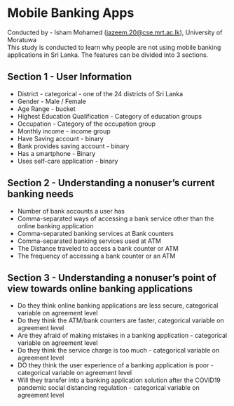 # Mobile Banking Apps
Conducted by - Isham Mohamed (jazeem.20@cse.mrt.ac.lk), University of Moratuwa  
This study is conducted to learn why people are not using mobile banking applications in Sri Lanka. The features can be divided into 3 sections.
## Section 1 - User Information 
- District - categorical - one of the 24 districts of Sri Lanka 
- Gender - Male / Female
- Age Range - bucket 
- Highest Education Qualification - Category of education groups 
- Occupation - Category of the occupation group
- Monthly income - income group
- Have Saving account - binary
- Bank provides saving account - binary
- Has a smartphone - Binary
- Uses self-care application - binary 
## Section 2 - Understanding a nonuser’s current banking needs
- Number of bank accounts a user has 
- Comma-separated ways of accessing a bank service other than the online banking application 
- Comma-separated banking services at Bank counters 
- Comma-separated banking services used at ATM
- The Distance traveled to access a bank counter or ATM
- The frequency of accessing a bank counter or an ATM
## Section 3 - Understanding a nonuser’s point of view towards online banking applications
- Do they think online banking applications are less secure, categorical variable on agreement level 
- Do they think the ATM/bank counters are faster, categorical variable on agreement level
- Are they afraid of making mistakes in a banking application - categorical variable on agreement level
- Do they think the service charge is too much - categorical variable on agreement level
- DO they think the user experience of a banking application is poor - categorical variable on agreement level
- Will they transfer into a banking application solution after the COVID19 pandemic social distancing regulation - categorical variable on agreement level

